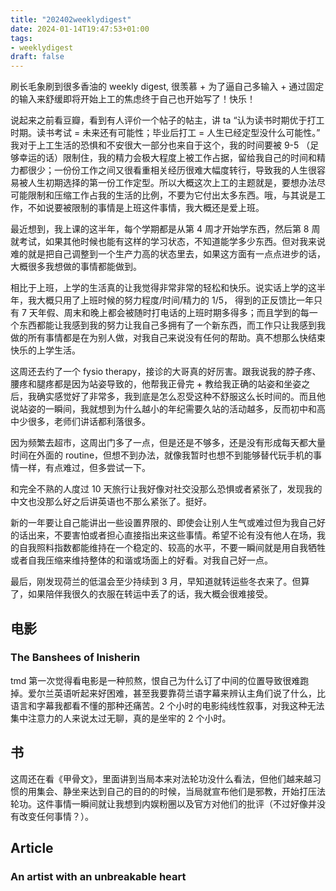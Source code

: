 ```yaml
---
title: "202402weeklydigest"
date: 2024-01-14T19:47:53+01:00
tags: 
- weeklydigest
draft: false
---
```

刷长毛象刷到很多香油的 weekly digest, 很羡慕 + 为了逼自己多输入 + 通过固定的输入来舒缓即将开始上工的焦虑终于自己也开始写了！快乐！

说起来之前看豆瓣，看到有人评价一个帖子的帖主，讲 ta “认为读书时期优于打工时期。读书考试 = 未来还有可能性；毕业后打工 = 人生已经定型没什么可能性。” 我对于上工生活的恐惧和不安很大一部分也来自于这个，我的时间要被 9-5 （足够幸运的话）限制住，我的精力会极大程度上被工作占据，留给我自己的时间和精力都很少；一份份工作之间又很看重相关经历很难大幅度转行，导致我的人生很容易被人生初期选择的第一份工作定型。所以大概这次上工的主题就是，要想办法尽可能限制和压缩工作占我的生活的比例，不要为它付出太多东西。哦，与其说是工作，不如说要被限制的事情是上班这件事情，我大概还是爱上班。

最近想到，我上课的这半年，每个学期都是从第 4 周才开始学东西，然后第 8 周就考试，如果其他时候也能有这样的学习状态，不知道能学多少东西。但对我来说难的就是把自己调整到一个生产力高的状态里去，如果这方面有一点点进步的话，大概很多我想做的事情都能做到。

相比于上班，上学的生活真的让我觉得非常非常的轻松和快乐。说实话上学的这半年，我大概只用了上班时候的努力程度/时间/精力的 1/5， 得到的正反馈比一年只有 7 天年假、周末和晚上都会被随时打电话的上班时期多得多；而且学到的每一个东西都能让我感到我的努力让我自己多拥有了一个新东西，而工作只让我感到我做的所有事情都是在为别人做，对我自己来说没有任何的帮助。真不想那么快结束快乐的上学生活。

这周还去约了一个 fysio therapy，接诊的大哥真的好厉害。跟我说我的脖子疼、腰疼和腿疼都是因为站姿导致的，他帮我正骨完 + 教给我正确的站姿和坐姿之后，我确实感觉好了非常多，我到底是怎么忍受这种不舒服这么长时间的。而且他说站姿的一瞬间，我就想到为什么越小的年纪需要久站的活动越多，反而初中和高中少很多，老师们讲话都利落很多。

因为频繁去超市，这周出门多了一点，但是还是不够多，还是没有形成每天都大量时间在外面的 routine，但想不到办法，就像我暂时也想不到能够替代玩手机的事情一样，有点难过，但多尝试一下。

和完全不熟的人度过 10 天旅行让我好像对社交没那么恐惧或者紧张了，发现我的中文也没那么好之后讲英语也不那么紧张了。挺好。

新的一年要让自己能讲出一些设置界限的、即使会让别人生气或难过但为我自己好的话出来，不要害怕或者担心直接指出来这些事情。希望不论有没有他人在场，我的自我照料指数都能维持在一个稳定的、较高的水平，不要一瞬间就是用自我牺牲或者自我压缩来维持整体的和谐或场面上的好看。对我自己好一点。

最后，刚发现荷兰的低温会至少持续到 3 月，早知道就转运些冬衣来了。但算了，如果陪伴我很久的衣服在转运中丢了的话，我大概会很难接受。

## 电影
### The Banshees of Inisherin
tmd 第一次觉得看电影是一种煎熬，恨自己为什么订了中间的位置导致很难跑掉。爱尔兰英语听起来好困难，甚至我要靠荷兰语字幕来辨认主角们说了什么，比语言和字幕我都看不懂的那种还痛苦。2 个小时的电影纯线性叙事，对我这种无法集中注意力的人来说太过无聊，真的是坐牢的 2 个小时。

## 书
这周还在看《甲骨文》，里面讲到当局本来对法轮功没什么看法，但他们越来越习惯的用集会、静坐来达到自己的目的的时候，当局就宣布他们是邪教，开始打压法轮功。这件事情一瞬间就让我想到内娱粉圈以及官方对他们的批评（不过好像并没有改变任何事情？）。

## Article
### An artist with an unbreakable heart



